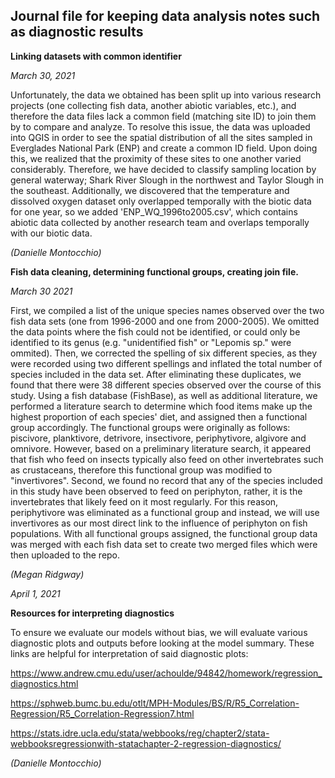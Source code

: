 ## Journal file for keeping data analysis notes such as diagnostic results

__Linking datasets with common identifier__

_March 30, 2021_

Unfortunately, the data we obtained has been split up into various research projects (one collecting fish data, another abiotic variables, etc.), and therefore the data files lack a common field (matching site ID) to join them by to compare and analyze. To resolve this issue, the data was uploaded into QGIS in order to see the spatial distribution of all the sites sampled in Everglades National Park (ENP) and create a common ID field. Upon doing this, we realized that the proximity of these sites to one another varied considerably. Therefore, we have decided to classify sampling location by general waterway; Shark River Slough in the northwest and Taylor Slough in the southeast. Additionally, we discovered that the temperature and dissolved oxygen dataset only overlapped temporally with the biotic data for one year, so we added 'ENP_WQ_1996to2005.csv', which contains abiotic data collected by another research team and overlaps temporally with our biotic data. 

_(Danielle Montocchio)_

__Fish data cleaning, determining functional groups, creating join file.__

_March 30 2021_

First, we compiled a list of the unique species names observed over the two fish data sets (one from 1996-2000 and one from 2000-2005). We omitted the data points where the fish could not be identified, or could only be identified to its genus (e.g. "unidentified fish" or "Lepomis sp." were ommited). Then, we corrected the spelling of six different species, as they were recorded using two different spellings and inflated the total number of species included in the data set. After eliminating these duplicates, we found that there were 38 different species observed over the course of this study. Using a fish database (FishBase), as well as additional literature, we performed a literature search to determine which food items make up the highest proportion of each species' diet, and assigned then a functional group accordingly. The functional groups were originally as follows: piscivore, planktivore, detrivore, insectivore, periphytivore, algivore and omnivore. However, based on a preliminary literature search, it appeared that fish who feed on insects typically also feed on other invertebrates such as crustaceans, therefore this functional group was modified to "invertivores". Second, we found no record that any of the species included in this study have been observed to feed on periphyton, rather, it is the invertebrates that likely feed on it most regularly. For this reason, periphytivore was eliminated as a functional group and instead, we will use invertivores as our most direct link to the influence of periphyton on fish populations. With all functional groups assigned, the functional group data was merged with each fish data set to create two merged files which were then uploaded to the repo.

_(Megan Ridgway)_

_April 1, 2021_

__Resources for interpreting diagnostics__

To ensure we evaluate our models without bias, we will evaluate various diagnostic plots and outputs before looking at the model summary. These links are helpful for interpretation of said diagnostic plots:

https://www.andrew.cmu.edu/user/achoulde/94842/homework/regression_diagnostics.html 

https://sphweb.bumc.bu.edu/otlt/MPH-Modules/BS/R/R5_Correlation-Regression/R5_Correlation-Regression7.html

https://stats.idre.ucla.edu/stata/webbooks/reg/chapter2/stata-webbooksregressionwith-statachapter-2-regression-diagnostics/

_(Danielle Montocchio)_
